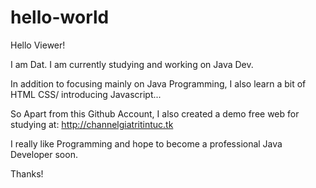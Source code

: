 # hello-world

Hello Viewer!

I am Dat. I am currently studying and working on Java Dev.

In addition to focusing mainly on Java Programming, I also learn a bit of HTML CSS/ introducing Javascript...

So Apart from this Github Account, I also created a demo free web for studying at: http://channelgiatritintuc.tk

I really like Programming and hope to become a professional Java Developer soon.

Thanks!
